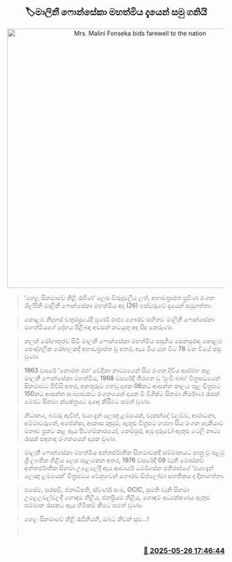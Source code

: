 <p align='center'><b><h2 align='center' title='Mrs. Malini Fonseka bids farewell to the nation'>🏷මාලිනී ෆොන්සේකා මහත්මිය දැයෙන් සමු ගනියි</h2></b></p>
<p align='center'><img src='https://helakuru.sgp1.cdn.digitaloceanspaces.com/esana/images/lib/malani-u.jpg' width='600' alt='Mrs. Malini Fonseka bids farewell to the nation'></p>

> ‘හෙළ සිනමාවේ නිළි රැජිණ‘ ලෙස විරුදාවලිය ලත්, අභාවප්‍රාප්ත ප්‍රවීණ රංගන ශිල්පිනී මාලිනී ෆොන්සේකා මහත්මිය අද (26) පස්වරුවේ දැයෙන් සමුගත්තා.

> කොළඹ නිදහස් චතුරස්‍රයේදී පූර්ණ රාජ්‍ය ගෞරව සහිතව මාලිනී ෆොන්සේකා මහත්මියගේ දේහය පිළිබඳ අවසන් කටයුතු අද සිදු කෙරුණා.

> කලක් රෝගාතුරව සිටී මාලනී ෆොන්සේකා මහත්මිය පසුගිය සෙනසුරාදා කොළඹ පෞද්ගලික රෝහලකදී අභාවප්‍රාප්ත වූ අතර, ඇය මිය යන විට 78 වන වියේ පසු වුණා.

> 1963 වසරේ ‘නොරත රත‘ වේදිකා නාට්‍යයෙන් සිය රංගන දිවිය ආරම්භ කළ මාලනී ෆොන්සේකා මහත්මිය, 1968 වසරේදී තිරගත වූ ‘පුංචි බබා‘ චිත්‍රපටයෙන් සිනමාවට පිවිසි අතර, අනතුරුව ගතවූ දශක 06කට ආසන්න කාලය තුළ චිත්‍රපට 150කට ආසන්න සංඛ්‍යාවකට රංගනයෙන් දායක වී විශිෂ්ට සිනමා නිර්මාණ රැසක් මෙරට සිනමා ක්ෂේත්‍රයට දායාද කිරීමට සමත් වුණා.

> නිධානය, බඹරු ඇවිත්, එයා දැන් ලොකු ළමයෙක්, වෑකන්දේ වලව්ව, ආරාධනා, අම්මාවරුනේ, අපේක්ෂා, ආකාස කුසුම්, ඇතුළු චිත්‍රපට හරහා සිය රංගන හැකියාව මනාව ප්‍රකට කළ ඇය පිටගම්කාරයෝ, කෙම්මුර, අඹු දරුවෝ ඇතුළු ටෙලි නාට්‍ය රැසක් සඳහාද රංගනයෙන් දායක වුණා.

> මාලනී ෆොන්සේකා මහත්මිය අන්තර්ජාතික සිනමාවකදී සම්මානයට පාත්‍ර වූ පළමු ශ්‍රී ලාංකික නිළිය ලෙස සැලකෙන අතර, 1976 වසරේදී 09 වැනි මොස්කව් අන්තර්ජාතික සිනමා උළෙලේදී ඇය ආචාර්ය ධර්මසේන පතිරාජගේ ‘එයා දැන් ලොකු ළමයෙක්’ චිත්‍රපටය වෙනුවෙන් ගෞරව ඩිප්ලෝමා සහතිකය ද දිනාගත්තා.

> එසේම, සරසවි, ජනාධිපති, ස්වර්ණ සංඛ, OCIC, සුමති වැනි සිනමා උළෙලවල්වලදී හොඳම නිළිය, ජනප්‍රියම නිළිය, හොඳම අධ්‍යක්ෂණය ඇතුළු සම්මාන රැසකට ඇය හිමිකම් කීමට සමත් වුණා.

> හෙළ සිනමාවේ නිළි රැජිනියනි, ඔබට නිවන් සුව…!

>  



<h3 align='right'><a href='https://www.helakuru.lk/esana/p/110444/'>📅 2025-05-26 17:46:44</a></h3>
